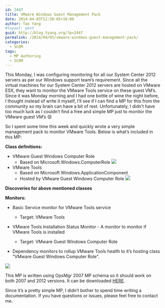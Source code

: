 ```yaml
---
id: 2447
title: VMware Windows Guest Management Pack
date: 2014-04-03T12:50:05+10:00
author: Tao Yang
#layout: post
guid: http://blog.tyang.org/?p=2447
permalink: /2014/04/03/vmware-windows-guest-management-pack/
categories:
  - SCOM
tags:
  - MP Authoring
  - SCOM
---
```

This Monday, I was configuring monitoring for all our System Center 2012 servers as per our Windows support team’s requirement. Since all the virtual machines for our System Center 2012 servers are hosted on VMware ESX, they want to monitor the VMware Tools service on these guest VM’s. Since it was Monday morning and I had one bottle of wine the night before, I thought instead of write it myself, I’ll see if I can find a MP for this from the community so my brain can have a bit of rest. Unfortunately, I didn’t have too much luck as I couldn’t find a free and simple MP just to monitor the VMware guest VM’s :worried:

So I spent some time this week and quickly wrote a very simple management pack to monitor VMware Tools. Below is what’s included in this MP:

**Class definitions:**

* VMware Guest Windows Computer Role
  * Based on Microsoft.Windows.ComputerRole
	![](http://blog.tyang.org/wp-content/uploads/2014/04/image.pn)
* VMware Tools
  * Based on Microsoft Windows.ApplicationComponent
  * Hosted by VMware Guest Windows Computer Role
	![](http://blog.tyang.org/wp-content/uploads/2014/04/image1.png)

**Discoveries for above mentioned classes**

**Monitors:**

* Basic Service monitor for VMware Tools service

  * Target: VMware Tools
* VMware Tools Installation Status Monitor - A monitor to monitor if VMware Tools is installed
  * Target: VMware Guest Windows Computer Role
* Dependency monitors to rollup VMware Tools health to it’s hosting class "VMware Guest Windows Computer Role".

![](http://blog.tyang.org/wp-content/uploads/2014/04/image2.png)

This MP is written using OpsMgr 2007 MP schema so it should work on both 2007 and 2012 versions. It can be downloaded [HERE](http://blog.tyang.org/wp-content/uploads/2014/04/VMware.Guest_.Monitoring.zip).

Since it’s a pretty simple MP, I didn’t bother to spend time writing a documentation. If you have questions or issues, please feel free to contact me.